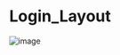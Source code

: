 # Login_Layout
![image](https://github.com/Nananina2004/Login_Layout/assets/119419810/8f138f9f-9260-41e8-8dcc-6331f70f3b74)

